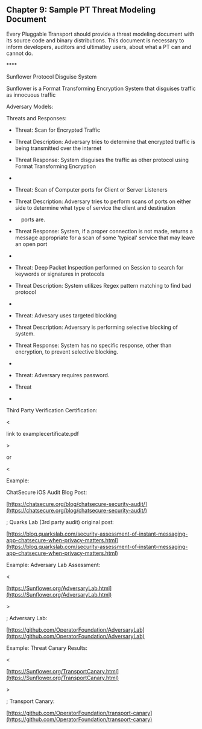 ## Chapter 9: Sample PT Threat Modeling Document

Every Pluggable Transport should provide a threat modeling document with its source code and binary distributions. This document is necessary to inform developers, auditors and ultimatley users, about what a PT can and cannot do.



\*\*\*\*  


Sunflower Protocol Disguise System

Sunflower is a Format Transforming Encryption System that disguises traffic as innocuous traffic

  


Adversary Models:

Threats and Responses:

* Threat: Scan for Encrypted Traffic

* Threat Description: Adversary tries to determine that encrypted traffic is being transmitted over the internet

* Threat Response: System disguises the traffic as other protocol using Format Transforming Encryption

* 
* Threat: Scan of Computer ports for Client or Server Listeners

* Threat Description: Adversary tries to perform scans of ports on either side to determine what type of service the client and destination

*     ports are.

* Threat Response: System, if a proper connection is not made, returns a message appropriate for a scan of some 'typical' service that may leave an open port

* 
* Threat: Deep Packet Inspection performed on Session to search for keywords or signatures in protocols

* Threat Description: System utilizes Regex pattern matching to find bad protocol

* 
* Threat: Advesary uses targeted blocking

* Threat Description: Adversary is performing selective blocking of system.

* Threat Response: System has no specific response, other than encryption, to prevent selective blocking.

* 
* Threat: Adversary requires password.

* Threat

* 
  


Third Party Verification Certification: 

&lt;

link to examplecertificate.pdf

&gt;

 or 

&lt;

  


Example:

ChatSecure iOS Audit Blog Post:

[https://chatsecure.org/blog/chatsecure-security-audit/](https://chatsecure.org/blog/chatsecure-security-audit/)

; Quarks Lab \(3rd party audit\) original post:

[https://blog.quarkslab.com/security-assessment-of-instant-messaging-app-chatsecure-when-privacy-matters.html](https://blog.quarkslab.com/security-assessment-of-instant-messaging-app-chatsecure-when-privacy-matters.html)

  


Example: Adversary Lab Assessment:  

&lt;

[https://Sunflower.org/AdversaryLab.html](https://Sunflower.org/AdversaryLab.html)

&gt;

; Adversary Lab:

[https://github.com/OperatorFoundation/AdversaryLab](https://github.com/OperatorFoundation/AdversaryLab)

Example: Threat Canary Results: 

&lt;

[https://Sunflower.org/TransportCanary.html](https://Sunflower.org/TransportCanary.html)

&gt;

; Transport Canary:

[https://github.com/OperatorFoundation/transport-canary](https://github.com/OperatorFoundation/transport-canary)

